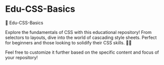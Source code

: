 # Edu-CSS-Basics
📘 Edu-CSS-Basics

Explore the fundamentals of CSS with this educational repository! From selectors to layouts, dive into the world of cascading style sheets. Perfect for beginners and those looking to solidify their CSS skills. 🎨✨

Feel free to customize it further based on the specific content and focus of your repository!

